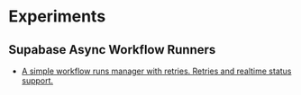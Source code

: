 # Experiments

## Supabase Async Workflow Runners
- [A simple workflow runs manager with retries. Retries and realtime status support.](/experiments/workflows/queues-poc)
